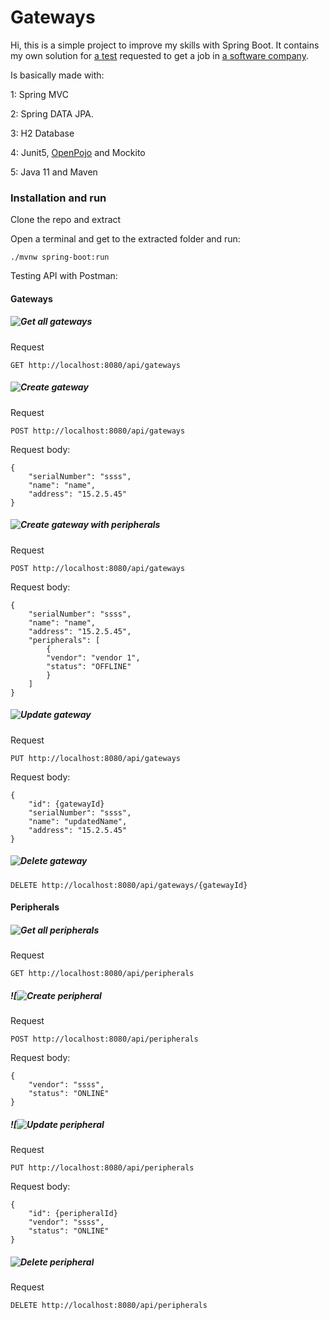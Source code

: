 # Gateways
Hi, this is a simple project to improve my skills with Spring Boot.
It contains my own solution for [a test](TEST.md) requested to get a job in [a software company](https://www.musala.com/).

Is basically made with:

1: Spring MVC

2: Spring DATA JPA.

3: H2 Database

4: Junit5, [OpenPojo](https://github.com/OpenPojo/openpojo) and Mockito

5: Java 11 and Maven 


### Installation and run
Clone the repo and extract

Open a terminal and get to the extracted folder and run:

    ./mvnw spring-boot:run


Testing API with Postman:

#### Gateways
##### ![Get all gateways](/docs/get_gateways.png)

Request

    GET http://localhost:8080/api/gateways

##### ![Create gateway](/docs/post_gateways.png)
Request

    POST http://localhost:8080/api/gateways

Request body:

    {
        "serialNumber": "ssss",
        "name": "name",
        "address": "15.2.5.45"
    }
##### ![Create gateway with peripherals](/docs/post_gateways_with_peripherals.png)

Request
        
    POST http://localhost:8080/api/gateways

Request body:

    {
        "serialNumber": "ssss",
        "name": "name",
        "address": "15.2.5.45",
        "peripherals": [
            {
            "vendor": "vendor 1",
            "status": "OFFLINE"
            }
        ]
    }

##### ![Update gateway](/docs/put_gateways.png)

Request

    PUT http://localhost:8080/api/gateways

Request body:

    {
        "id": {gatewayId} 
        "serialNumber": "ssss",
        "name": "updatedName",
        "address": "15.2.5.45"
    }

##### ![Delete gateway](/docs/delete_gateways.png)

    DELETE http://localhost:8080/api/gateways/{gatewayId}

#### Peripherals
##### ![Get all peripherals](/docs/get_peripherals.png)

Request

    GET http://localhost:8080/api/peripherals

##### ![![Create peripheral](/docs/post_peripherals.png)

Request

    POST http://localhost:8080/api/peripherals

Request body:

    {
        "vendor": "ssss",
        "status": "ONLINE"
    }
##### ![![Update peripheral](/docs/put_peripherals.png)

Request

    PUT http://localhost:8080/api/peripherals

Request body:

    {
        "id": {peripheralId} 
        "vendor": "ssss",
        "status": "ONLINE"
    }
##### ![Delete peripheral](/docs/delete_peripherals.png)

Request

    DELETE http://localhost:8080/api/peripherals
